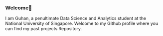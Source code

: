 ### Welcome👋

I am Guhan, a penultimate Data Science and Analytics student at the National University of Singapore. Welcome to my Github profile where you can find my past projects Repository.  
